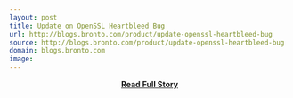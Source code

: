 ```yaml
---
layout: post
title: Update on OpenSSL Heartbleed Bug
url: http://blogs.bronto.com/product/update-openssl-heartbleed-bug
source: http://blogs.bronto.com/product/update-openssl-heartbleed-bug
domain: blogs.bronto.com
image: 
---
```


<p></p>
<center><p><a href="http://blogs.bronto.com/product/update-openssl-heartbleed-bug" style='padding:25px; font-sze:18px; font-weight: bold;'>Read Full Story</a></p></center>
